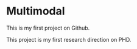 # Multimodal

This is my first project on Github.

This project is my first research direction on PHD.

